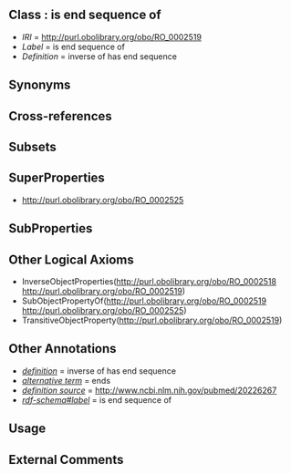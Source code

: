 
## Class : is end sequence of

 * *IRI* = http://purl.obolibrary.org/obo/RO_0002519
 * *Label* = is end sequence of
 * *Definition* = inverse of has end sequence

## Synonyms


## Cross-references


## Subsets


## SuperProperties

 * <http://purl.obolibrary.org/obo/RO_0002525>

## SubProperties


## Other Logical Axioms

 * InverseObjectProperties(<http://purl.obolibrary.org/obo/RO_0002518> <http://purl.obolibrary.org/obo/RO_0002519>)
 * SubObjectPropertyOf(<http://purl.obolibrary.org/obo/RO_0002519> <http://purl.obolibrary.org/obo/RO_0002525>)
 * TransitiveObjectProperty(<http://purl.obolibrary.org/obo/RO_0002519>)

## Other Annotations

 * *[definition](../../IAO/15/IAO_0000115.md)* = inverse of has end sequence
 * *[alternative term](../../IAO/18/IAO_0000118.md)* = ends
 * *[definition source](../../IAO/19/IAO_0000119.md)* = http://www.ncbi.nlm.nih.gov/pubmed/20226267
 * *[rdf-schema#label](../../el/rdf-schema#label.md)* = is end sequence of

## Usage


## External Comments

